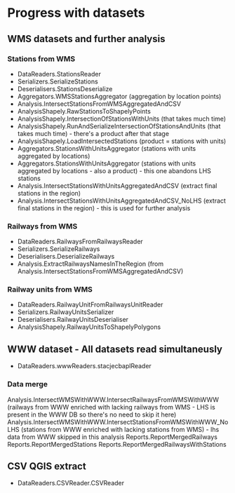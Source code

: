 # Progress with datasets
## WMS datasets and further analysis
### Stations from WMS 
+ DataReaders.StationsReader
+ Serializers.SerializeStations
+ Deserialisers.StationsDeserialize
+ Aggregators.WMSStationsAggregator (aggregation by location points)
+ Analysis.IntersectStationsFromWMSAggregatedAndCSV
+ AnalysisShapely.RawStationsToShapelyPoints
+ AnalysisShapely.IntersectionOfStationsWithUnits (that takes much time)
+ AnalysisShapely.RunAndSerializeIntersectionOfStationsAndUnits (that takes much time) - there's a product after that stage
+ AnalysisShapely.LoadIntersectedStations (product = stations with units)
+ Aggregators.StationsWithUnitsAggregator (stations with units aggregated by locations)
+ Aggregators.StationsWithUnitsAggregator (stations with units aggregated by locations - also a product) - this one abandons LHS stations
+ Analysis.IntersectStationsWithUnitsAggregatedAndCSV (extract final stations in the region)
+ Analysis.IntersectStationsWithUnitsAggregatedAndCSV_NoLHS (extract final stations in the region) - this is used for further analysis
### Railways from WMS
+ DataReaders.RailwaysFromRailwaysReader
+ Serializers.SerializeRailways
+ Deserialisers.DeserializeRailways
+ Analysis.ExtractRailwaysNamesInTheRegion (from Analysis.IntersectStationsFromWMSAggregatedAndCSV)
### Railway units from WMS
+ DataReaders.RailwayUnitFromRailwaysUnitReader
+ Serializers.RailwayUnitsSerializer
+ Deserialisers.RailwayUnitsDeserialiser
+ AnalysisShapely.RailwayUnitsToShapelyPolygons
## WWW dataset - All datasets read simultaneusly
+ DataReaders.wwwReaders.stacjecbaplReader
### Data merge
Analysis.IntersectWMSWithWWW.IntersectRailwaysFromWMSWithWWW (railways from WWW enriched with lacking railways from WMS - LHS is present in the WWW DB so there's no need to skip it here)
Analysis.IntersectWMSWithWWW.IntersectStationsFromWMSWithWWW_NoLHS (stations from WWW enriched with lacking stations from WMS) - lhs data from WWW skipped in this analysis
Reports.ReportMergedRailways
Reports.ReportMergedStations
Reports.ReportMergedRailwaysWithStations
## CSV QGIS extract
+ DataReaders.CSVReader.CSVReader

